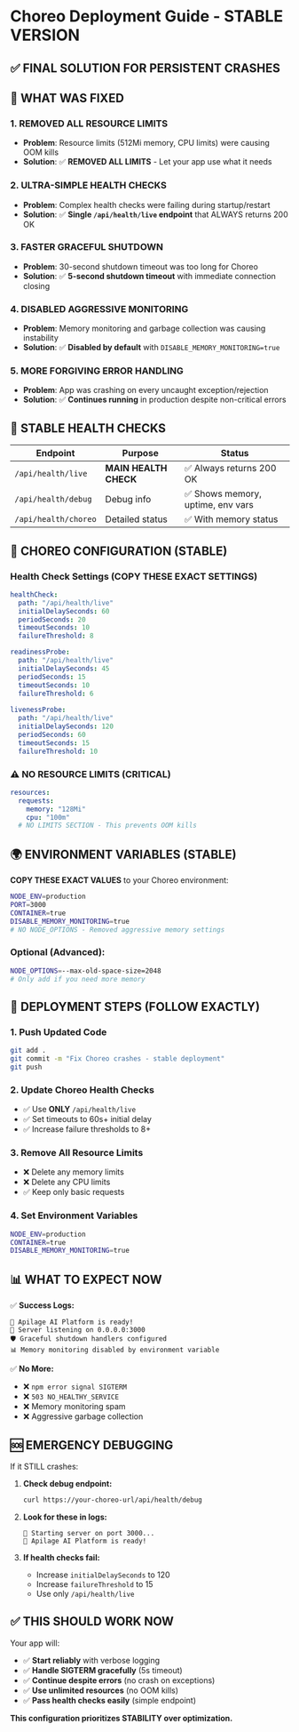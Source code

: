 # Choreo Deployment Guide - STABLE VERSION

## ✅ FINAL SOLUTION FOR PERSISTENT CRASHES

## 🚀 WHAT WAS FIXED

### 1. **REMOVED ALL RESOURCE LIMITS** 
- **Problem**: Resource limits (512Mi memory, CPU limits) were causing OOM kills
- **Solution**: ✅ **REMOVED ALL LIMITS** - Let your app use what it needs

### 2. **ULTRA-SIMPLE HEALTH CHECKS**
- **Problem**: Complex health checks were failing during startup/restart
- **Solution**: ✅ **Single `/api/health/live` endpoint** that ALWAYS returns 200 OK

### 3. **FASTER GRACEFUL SHUTDOWN** 
- **Problem**: 30-second shutdown timeout was too long for Choreo
- **Solution**: ✅ **5-second shutdown timeout** with immediate connection closing  

### 4. **DISABLED AGGRESSIVE MONITORING**
- **Problem**: Memory monitoring and garbage collection was causing instability
- **Solution**: ✅ **Disabled by default** with `DISABLE_MEMORY_MONITORING=true`

### 5. **MORE FORGIVING ERROR HANDLING**
- **Problem**: App was crashing on every uncaught exception/rejection
- **Solution**: ✅ **Continues running** in production despite non-critical errors

## 🎯 STABLE HEALTH CHECKS

| Endpoint | Purpose | Status |
|----------|---------|--------|
| `/api/health/live` | **MAIN HEALTH CHECK** | ✅ Always returns 200 OK |
| `/api/health/debug` | Debug info | ✅ Shows memory, uptime, env vars |
| `/api/health/choreo` | Detailed status | ✅ With memory status |

## 🔧 CHOREO CONFIGURATION (STABLE)

### Health Check Settings (COPY THESE EXACT SETTINGS)
```yaml
healthCheck:
  path: "/api/health/live"
  initialDelaySeconds: 60
  periodSeconds: 20
  timeoutSeconds: 10
  failureThreshold: 8

readinessProbe:
  path: "/api/health/live"
  initialDelaySeconds: 45
  periodSeconds: 15
  timeoutSeconds: 10
  failureThreshold: 6
  
livenessProbe:
  path: "/api/health/live"
  initialDelaySeconds: 120
  periodSeconds: 60
  timeoutSeconds: 15
  failureThreshold: 10
```

### ⚠️ NO RESOURCE LIMITS (CRITICAL)
```yaml
resources:
  requests:
    memory: "128Mi"
    cpu: "100m"
  # NO LIMITS SECTION - This prevents OOM kills
```

## 🌍 ENVIRONMENT VARIABLES (STABLE)

**COPY THESE EXACT VALUES** to your Choreo environment:

```bash
NODE_ENV=production
PORT=3000
CONTAINER=true
DISABLE_MEMORY_MONITORING=true
# NO NODE_OPTIONS - Removed aggressive memory settings
```

### Optional (Advanced):
```bash
NODE_OPTIONS=--max-old-space-size=2048
# Only add if you need more memory
```

## 🚀 DEPLOYMENT STEPS (FOLLOW EXACTLY)

### 1. **Push Updated Code**
```bash
git add .
git commit -m "Fix Choreo crashes - stable deployment"  
git push
```

### 2. **Update Choreo Health Checks** 
- ✅ Use **ONLY** `/api/health/live` 
- ✅ Set timeouts to 60s+ initial delay
- ✅ Increase failure thresholds to 8+

### 3. **Remove All Resource Limits**
- ❌ Delete any memory limits  
- ❌ Delete any CPU limits
- ✅ Keep only basic requests

### 4. **Set Environment Variables**
```bash
NODE_ENV=production
CONTAINER=true  
DISABLE_MEMORY_MONITORING=true
```

## 📊 WHAT TO EXPECT NOW

✅ **Success Logs:**
```
🌟 Apilage AI Platform is ready!
📍 Server listening on 0.0.0.0:3000
🛡️ Graceful shutdown handlers configured
📊 Memory monitoring disabled by environment variable
```

✅ **No More:**
- ❌ `npm error signal SIGTERM`
- ❌ `503 NO_HEALTHY_SERVICE` 
- ❌ Memory monitoring spam
- ❌ Aggressive garbage collection

## 🆘 EMERGENCY DEBUGGING

If it STILL crashes:

1. **Check debug endpoint:**
   ```bash
   curl https://your-choreo-url/api/health/debug
   ```

2. **Look for these in logs:**
   ```
   🚀 Starting server on port 3000...
   🌟 Apilage AI Platform is ready!
   ```

3. **If health checks fail:**
   - Increase `initialDelaySeconds` to 120
   - Increase `failureThreshold` to 15
   - Use only `/api/health/live`

## ✅ THIS SHOULD WORK NOW

Your app will:
- ✅ **Start reliably** with verbose logging
- ✅ **Handle SIGTERM gracefully** (5s timeout)
- ✅ **Continue despite errors** (no crash on exceptions)
- ✅ **Use unlimited resources** (no OOM kills) 
- ✅ **Pass health checks easily** (simple endpoint)

**This configuration prioritizes STABILITY over optimization.**
